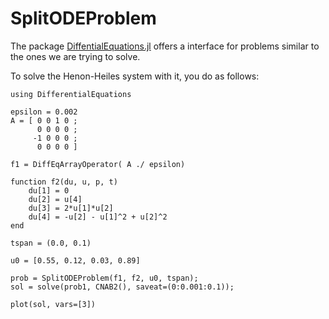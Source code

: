 # SplitODEProblem

The package [DiffentialEquations.jl](https://diffeq.sciml.ai/stable/types/split_ode_types/) 
offers a interface for problems similar to the ones we are trying to solve.

To solve the Henon-Heiles system with it, you do as follows:

```
using DifferentialEquations

epsilon = 0.002
A = [ 0 0 1 0 ;
      0 0 0 0 ;
     -1 0 0 0 ;
      0 0 0 0 ]

f1 = DiffEqArrayOperator( A ./ epsilon)

function f2(du, u, p, t)
    du[1] = 0
    du[2] = u[4]
    du[3] = 2*u[1]*u[2]
    du[4] = -u[2] - u[1]^2 + u[2]^2 
end

tspan = (0.0, 0.1)

u0 = [0.55, 0.12, 0.03, 0.89]

prob = SplitODEProblem(f1, f2, u0, tspan);
sol = solve(prob1, CNAB2(), saveat=(0:0.001:0.1));

plot(sol, vars=[3])
```

